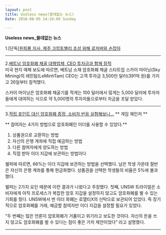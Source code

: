 ```yaml
---
layout: post
title: Useless news(쓸데없는 뉴스)
Date: 2018-08-05 14:24:09 Sunday

---
```


**Useless news_쓸데없는 뉴스**

1.[단독][원희룡 지사, 제주 크립토밸리 조성 위해 로저버와 손잡아](https://www.blockinpress.com/archives/7618#.W2aD9Sd1GKM.link "원희룡 지사, 제주 크립토밸리 조성 위해 로저버와 손잡아")

---

2.[베트남 암호화폐 채굴 대행업체, CEO 투자금과 함께 잠적](https://www.blockinpress.com/archives/7514#.W2aFv3gBNjc.link)   
미국 현지 매체 보도에 따르면, 베트남 소재 암호화폐 채굴 스타트업 스카이 마이닝(Sky Mining)의 레민탐(LeMinhTam) CEO는 고객 투자금 3,500만 달러(391억 원)를 가지고 26일부터 잠적했다.  

스카이 마이닝은 암호화폐 채굴기를 적게는 100 달러에서 많게는 5,000 달러에 투자자들에게 대여하는 식으로 약 5,000명의 투자자들으로부터 자금을 조달 받았다.

---

3.[적립 포인트 대신 암호화폐 증정, 소비자 반응 실험해보니…](http://www.ciokorea.com/news/37009#csidx3e1e1e7a06770e28c3fab5ee4094c17) 
** 게임 체인저 **  

** 참여자는 4가지 방법으로 암호화폐인 이더를 사용할 수 있었다.**
1. 상품권으로 교환하는 방법
2. 자신의 은행 계좌에 직접 예금하는 방법
3. 다른 참여자에게 양도하는 방법
4. 직접 받아 이더 지갑에 보관하는 방법이다

쉘퍼에 따르면, 66%는 이더 지갑에 보관하는 방법을 선택했다. 
남은 학생 가운데 절반은 자신의 은행 계좌를 통해 현금화했다. 
상품권을 선택한 학생들의 비율은 5%에 불과했다.

쉘퍼는 2가지 요인 때문에 이런 결과가 나왔다고 주장했다. 
첫째, UNSW 트라이얼은 소비자에게 아직 프로세스가 복잡한 암호 지갑을 설정하지 않고도 암호화폐를 벌 수 있는 기회를 줬다. 
UNSW에서 번 이더 화폐는 로열티X의 신탁으로 보관되어 있었다. 즉 장기적으로 암호화폐를 거래, 예금할 참여자만 이더 지갑을 설정할 필요가 있었다.

"두 번째는 많은 언론이 암호화폐가 거품이고 위기라고 보도한 것이다. 
자신의 돈을 쓰지 않고도 암호화폐를 벌 수 있다는 점이 좋은 가치 제안이었다” 라고 설명했다.

---

